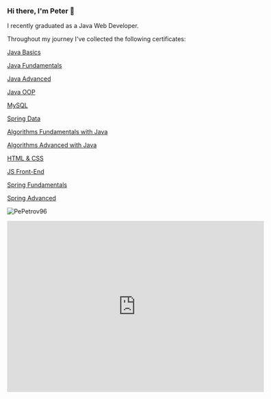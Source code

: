 ### Hi there, I'm Peter 👋

I recently graduated as a Java Web Developer.

Throughout my journey I've collected the following certificates:

<a href="https://softuni.bg/certificates/details/142247/02c6afca">Java Basics</a>

<a href="https://softuni.bg/certificates/details/148520/dda11e35">Java Fundamentals</a>

<a href="https://softuni.bg/certificates/details/161712/9d6ac1d2">Java Advanced</a>

<a href="https://softuni.bg/certificates/details/168960/cee775d1">Java OOP</a>

<a href="https://softuni.bg/certificates/details/172087/ccbf3814">MySQL</a>

<a href="https://softuni.bg/certificates/details/180497/274448dc">Spring Data</a>

<a href="https://softuni.bg/certificates/details/176658/60735c94">Algorithms Fundamentals with Java</a>

<a href="https://softuni.bg/certificates/details/184512/0f988bff">Algorithms Advanced with Java</a>

<a href="https://softuni.bg/certificates/details/190665/6b7ef87a">HTML & CSS</a>

<a href="https://softuni.bg/certificates/details/199086/9a35a9ae">JS Front-End</a>

<a href="https://softuni.bg/certificates/details/219276/a9c177e5">Spring Fundamentals</a>

<a href="https://softuni.bg/certificates/details/223302/3b97ef87">Spring Advanced</a>

<!--

<a href="XXXXX">Containers And Cloud</a>

<a href="XXXXX">Software Engineering And DevOps</a>

---

Final program certificates:

<a href="XXXXX">Java Web Developer</a>

<a href="XXXXX">Java Full-Stack Developer</a>

---

-->

<p>&nbsp;<img align="left" src="https://github-readme-stats.vercel.app/api?username=PePetrov96&show_icons=true&locale=en" alt="PePetrov96" /></p>


<iframe style="width:100%;height:auto;min-width:600px;min-height:400px;" src="https://star-history.com/embed?secret=Z2hwX1NBUG5PMnM1bnluWXI0WUF6N3FTcWJlOVJFdm9aYTFCMlhKRg==#PePetrov96/EpicByte&PePetrov96/SoftUni_Software_Engineering&Date" frameBorder="0"></iframe>

<!--
**PePetrov96/PePetrov96** is a ✨ _special_ ✨ repository because its `README.md` (this file) appears on your GitHub profile.

Here are some ideas to get you started:

- 🔭 I’m currently working on ...
- 🌱 I’m currently learning ...
- 👯 I’m looking to collaborate on ...
- 🤔 I’m looking for help with ...
- 💬 Ask me about ...
- 📫 How to reach me: ...
- 😄 Pronouns: ...
- ⚡ Fun fact: ...
-->
